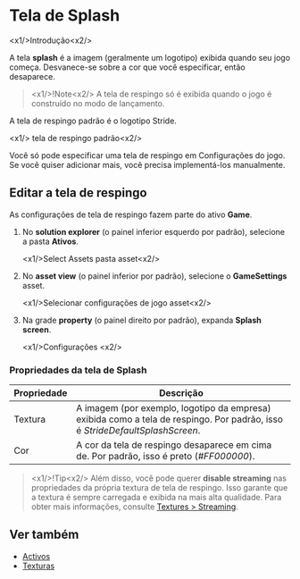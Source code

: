 # Tela de Splash

<x1\/>Introdução<x2\/>

A tela **splash** é a imagem (geralmente um logotipo) exibida quando seu jogo começa. Desvanece-se sobre a cor que você especificar, então desaparece.

> <x1\/>!Note<x2\/>
> A tela de respingo só é exibida quando o jogo é construído no modo de lançamento.

A tela de respingo padrão é o logotipo Stride.

<x1\/> tela de respingo padrão<x2\/>

Você só pode especificar uma tela de respingo em Configurações do jogo. Se você quiser adicionar mais, você precisa implementá-los manualmente.

## Editar a tela de respingo

As configurações de tela de respingo fazem parte do ativo **Game**.

1. No **solution explorer** (o painel inferior esquerdo por padrão), selecione a pasta **Ativos**.

   <x1\/>Select Assets pasta asset<x2\/>

2. No **asset view** (o painel inferior por padrão), selecione o **GameSettings** asset.

   <x1\/>Selecionar configurações de jogo asset<x2\/>

3. Na grade **property** (o painel direito por padrão), expanda **Splash screen**.

   <x1\/>Configurações <x2\/>

### Propriedades da tela de Splash

| Propriedade | Descrição |
|----------|------------
| Textura | A imagem (por exemplo, logotipo da empresa) exibida como a tela de respingo. Por padrão, isso é *StrideDefaultSplashScreen*. |
| Cor | A cor da tela de respingo desaparece em cima de. Por padrão, isso é preto (*#FF000000*). |

> <x1\/>!Tip<x2\/>
> Além disso, você pode querer **disable streaming** nas propriedades da própria textura de tela de respingo. Isso garante que a textura é sempre carregada e exibida na mais alta qualidade. Para obter mais informações, consulte [Textures > Streaming](../graphics/textures/streaming.md).

## Ver também

* [Activos](../game-studio/game-settings.md)
* [Texturas](../graphics/textures/index.md)
